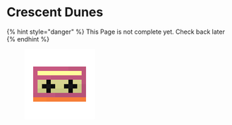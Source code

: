 # Crescent Dunes

{% hint style="danger" %}
This Page is not complete yet. Check back later
{% endhint %}

<figure><img src="https://github.com/ItsMePok/PFE/blob/wikiAssets/cassette/cassette_crescentdunes.png?raw=true" alt=""><figcaption></figcaption></figure>

